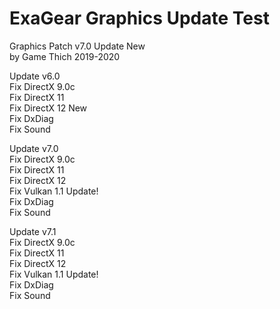 # ExaGear Graphics Update Test

Graphics Patch v7.0 Update New\
by Game Thich 2019-2020

Update v6.0\
Fix DirectX 9.0c\
Fix DirectX 11\
Fix DirectX 12 New\
Fix DxDiag\
Fix Sound

Update v7.0\
Fix DirectX 9.0c\
Fix DirectX 11\
Fix DirectX 12\
Fix Vulkan 1.1 Update!\
Fix DxDiag\
Fix Sound

Update v7.1\
Fix DirectX 9.0c\
Fix DirectX 11\
Fix DirectX 12\
Fix Vulkan 1.1 Update!\
Fix DxDiag\
Fix Sound
